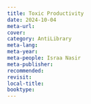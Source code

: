 ```yaml
---
title: Toxic Productivity
date: 2024-10-04
meta-url: 
cover: 
category: AntiLibrary
meta-lang: 
meta-year: 
meta-people: Israa Nasir
meta-publisher: 
recommended: 
revisit: 
local-title: 
booktype:
---
```

